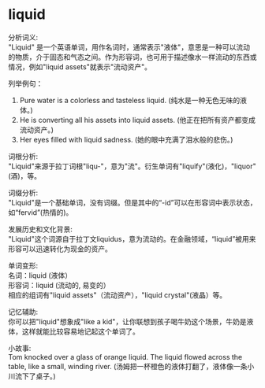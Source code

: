 # liquid

分析词义:  
"Liquid" 是一个英语单词，用作名词时，通常表示"液体"，意思是一种可以流动的物质，介于固态和气态之间。作为形容词，也可用于描述像水一样流动的东西或情况，例如"liquid assets"就表示"流动资产"。

  

列举例句：

  

1.  Pure water is a colorless and tasteless liquid. (纯水是一种无色无味的液体。)
2.  He is converting all his assets into liquid assets. (他正在把所有资产都变成流动资产。)
3.  Her eyes filled with liquid sadness. (她的眼中充满了泪水般的悲伤。)

  

词根分析:  
"Liquid"来源于拉丁词根"liqu-"，意为"流"。衍生单词有"liquify"(液化)，"liquor"(酒)，等。

  

词缀分析:  
"Liquid"是一个基础单词，没有词缀。但是其中的“-id”可以在形容词中表示状态，如“fervid”(热情的)。

  

发展历史和文化背景:  
"Liquid"这个词源自于拉丁文liquidus，意为流动的。在金融领域，“liquid”被用来形容可以迅速转化为现金的资产。

  

单词变形:  
名词：liquid (液体）  
形容词：liquid (流动的, 易变的）  
相应的组词有"liquid assets"（流动资产），"liquid crystal"(液晶）等。

  

记忆辅助:  
你可以把"liquid"想象成"like a kid"，让你联想到孩子喝牛奶这个场景，牛奶是液体，这样就能比较容易地记起这个单词了。

  

小故事:  
Tom knocked over a glass of orange liquid. The liquid flowed across the table, like a small, winding river. (汤姆把一杯橙色的液体打翻了，液体像一条小川流下了桌子。)
